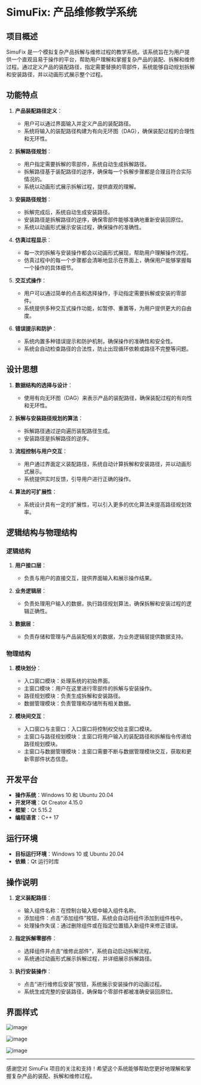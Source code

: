 # SimuFix: 产品维修教学系统

## 项目概述

SimuFix 是一个模拟复杂产品拆解与维修过程的教学系统。该系统旨在为用户提供一个直观且易于操作的平台，帮助用户理解和掌握复杂产品的装配、拆解和维修过程。通过定义产品的装配路径，指定需要替换的零部件，系统能够自动规划拆解和安装路径，并以动画形式展示整个过程。

## 功能特点

1. **产品装配路径定义**：
   - 用户可以通过界面输入并定义产品的装配路径。
   - 系统将输入的装配路径构建为有向无环图（DAG），确保装配过程的合理性和无环性。

2. **拆解路径规划**：
   - 用户指定需要拆解的零部件，系统自动生成拆解路径。
   - 拆解路径基于装配路径的逆序，确保每一个拆解步骤都是合理且符合实际情况的。
   - 系统以动画形式展示拆解过程，提供直观的理解。

3. **安装路径规划**：
   - 拆解完成后，系统自动生成安装路径。
   - 安装路径是拆解路径的逆序，确保零部件能够准确地重新安装回原位。
   - 系统以动画形式展示安装过程，确保操作的准确性。

4. **仿真过程显示**：
   - 每一次的拆解与安装操作都会以动画形式展现，帮助用户理解操作流程。
   - 仿真过程中的每一个步骤都会清晰地显示在界面上，确保用户能够掌握每一个操作的具体细节。

5. **交互式操作**：
   - 用户可以通过简单的点击和选择操作，手动指定需要拆解或安装的零部件。
   - 系统提供多种交互式操作功能，如暂停、重置等，为用户提供更大的自由度。

6. **错误提示和防护**：
   - 系统内置多种错误提示和防护机制，确保操作的准确性和安全性。
   - 系统会自动检查路径的合法性，防止出现循环依赖或路径不完整等问题。

## 设计思想

1. **数据结构的选择与设计**：
   - 使用有向无环图（DAG）来表示产品的装配路径，确保装配过程的有向性和无环性。

2. **拆解与安装路径规划的算法**：
   - 拆解路径通过逆向遍历装配路径生成。
   - 安装路径是拆解路径的逆序。

3. **流程控制与用户交互**：
   - 用户通过界面定义装配路径，系统自动计算拆解和安装路径，并以动画形式展示。
   - 系统提供实时反馈，引导用户进行正确的操作。

4. **算法的可扩展性**：
   - 系统设计具有一定的扩展性，可以引入更多的优化算法来提高路径规划效率。

## 逻辑结构与物理结构

### 逻辑结构

1. **用户接口层**：
   - 负责与用户的直接交互，提供界面输入和展示操作结果。

2. **业务逻辑层**：
   - 负责处理用户输入的数据，执行路径规划算法，确保拆解和安装过程的逻辑正确性。

3. **数据层**：
   - 负责存储和管理与产品装配相关的数据，为业务逻辑层提供数据支持。

### 物理结构

1. **模块划分**：
   - 入口窗口模块：处理系统的初始界面。
   - 主窗口模块：用户在这里进行零部件的拆解与安装操作。
   - 路径规划模块：负责生成拆解和安装路径。
   - 数据管理模块：负责管理和存储所有相关数据。

2. **模块间交互**：
   - 入口窗口与主窗口：入口窗口将控制权交给主窗口模块。
   - 主窗口与路径规划模块：主窗口将用户输入的装配路径和拆解指令传递给路径规划模块。
   - 主窗口与数据管理模块：主窗口需要不断与数据管理模块交互，获取和更新零部件状态信息。

## 开发平台

- **操作系统**：Windows 10 和 Ubuntu 20.04
- **开发环境**：Qt Creator 4.15.0
- **框架**：Qt 5.15.2
- **编程语言**：C++ 17

## 运行环境

- **目标运行环境**：Windows 10 或 Ubuntu 20.04
- **依赖**：Qt 运行时库

## 操作说明

1. **定义装配路径**：
   - 输入组件名称：在控制台输入框中输入组件名称。
   - 添加组件：点击“添加组件”按钮，系统会自动将组件添加到组件栈中。
   - 处理操作失误：通过删除组件或在指定位置插入新组件来修正错误。

2. **指定拆解零部件**：
   - 选择组件并点击“维修此部件”，系统自动启动拆解流程。
   - 系统通过动画形式展示拆解过程，并详细展示拆解路径。

3. **执行安装操作**：
   - 点击“进行维修后安装”按钮，系统展示安装操作的动画过程。
   - 系统生成完整的安装路径，确保每个零部件都被准确安装回原位。

## 界面样式

![image](https://github.com/user-attachments/assets/3dc880e7-8f6f-42ea-b4a3-f4e092c3709b)

![image](https://github.com/user-attachments/assets/d4aad569-bf5c-4ebe-ad62-5eca622599f4)

![image](https://github.com/user-attachments/assets/5aacc1ee-1a63-4d72-a384-24d866f7aca6)

---

感谢您对 SimuFix 项目的关注和支持！希望这个系统能够帮助您更好地理解和掌握复杂产品的装配、拆解和维修过程。
